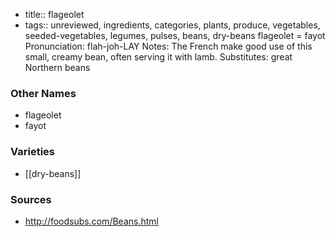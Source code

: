 - title:: flageolet
- tags:: unreviewed, ingredients, categories, plants, produce, vegetables, seeded-vegetables, legumes, pulses, beans, dry-beans
flageolet = fayot Pronunciation: flah-joh-LAY Notes: The French make good use of this small, creamy bean, often serving it with lamb. Substitutes: great Northern beans

### Other Names

* flageolet
* fayot

### Varieties

* [[dry-beans]]

### Sources
* http://foodsubs.com/Beans.html
